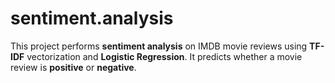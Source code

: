 # sentiment.analysis
This project performs **sentiment analysis** on IMDB movie reviews using **TF-IDF** vectorization and **Logistic Regression**. It predicts whether a movie review is **positive** or **negative**.
